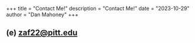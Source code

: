 +++
title = "Contact Me!"
description = "Contact Me!"
date = "2023-10-29"
author = "Dan Mahoney"
+++

## (e) zaf22@pitt.edu